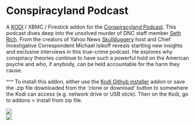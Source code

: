 Conspiracyland Podcast
=============================

A <a href="www.kodi.tv">KODI</a> / XBMC / Firestick addon for the <a href="https://podcasts.apple.com/us/podcast/conspiracyland/id1471037693">Conspiracyland Podcast</a>. This podcast dives deep into the unsolved murder of DNC staff member <a href="https://en.wikipedia.org/wiki/Murder_of_Seth_Rich">Seth Rich</a>. From the creators of Yahoo News <a href="https://www.yahoo.com/news/topics/skullduggery">Skullduggery</a> host and Chief Investigative Correspondent Michael Isikoff reveals startling new insights and exclusive interviews in this true-crime podcast. He explores why conspiracy theories continue to have such a powerful hold on the American psyche and who, if anybody, can be held accountable for the harm they cause.

^^^ To install this addon, either use the <a href="https://www.tvaddons.co/github-browser-kodi/">Kodi Github installer</a> addon or save the .zip file downloaded from the 'clone or download' button to somewhere the Kodi can access (e.g. network drive or USB stick). Then on the Kodi, go to addons > install from zip file.<br>

<a href="https://podcasts.apple.com/us/podcast/conspiracyland/id1471037693"><img src="https://rss.acast.com/conspiracyland">
<br><a href="http://www.kodi.tv"><img src="https://kodi.tv/sites/default/files/page/field_image/about--devices.jpg">
